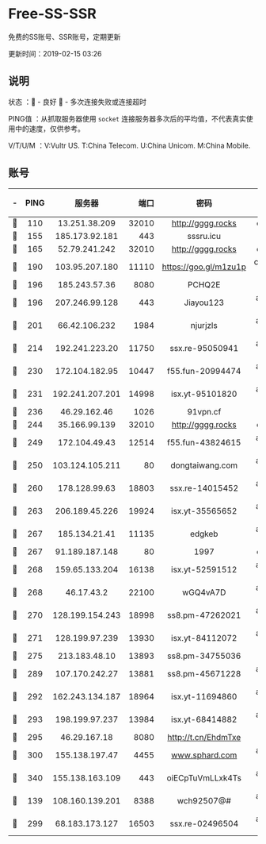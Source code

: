 # Free-SS-SSR

免费的SS账号、SSR账号，定期更新

更新时间：2019-02-15 03:26

## 说明

状态     ：🙂 - 良好 🙁 - 多次连接失败或连接超时

PING值   ：从抓取服务器使用 `socket` 连接服务器多次后的平均值，不代表真实使用中的速度，仅供参考。

V/T/U/M  ：V:Vultr US. T:China Telecom. U:China Unicom. M:China Mobile.

## 账号

|-|PING|服务器|端口|密码|加密方式|区域|V/T/U/M|
|:----:|:----:|:-----:|-----:|:----:|:----:|:----:|:----:|
|🙂|110|13.251.38.209|32010|http://gggg.rocks|chacha20|SG|10↑/10↑/10↑/10↑|
|🙂|155|185.173.92.181|443|sssru.icu|rc4-md5|RU|10↑/10↑/10↑/10↑|
|🙂|165|52.79.241.242|32010|http://gggg.rocks|chacha20|KR|10↑/9↑/9↑/9↑|
|🙂|190|103.95.207.180|11110|https://goo.gl/m1zu1p|chacha20-ietf|US|10↑/10↑/10↑/10↑|
|🙂|196|185.243.57.36|8080|PCHQ2E|rc4-md5|US|10↑/10↑/10↑/10↑|
|🙂|196|207.246.99.128|443|Jiayou123|aes-256-cfb|US|10↑/10↑/10↑/10↑|
|🙂|201|66.42.106.232|1984|njurjzls|aes-256-cfb|US|10↑/10↑/10↑/10↑|
|🙂|214|192.241.223.20|11750|ssx.re-95050941|aes-256-cfb|US|10↑/10↑/10↑/10↑|
|🙂|230|172.104.182.95|10447|f55.fun-20994474|aes-256-cfb|SG|10↑/10↑/10↑/10↑|
|🙂|231|192.241.207.201|14998|isx.yt-95101820|aes-256-cfb|US|9↑/9↑/9↑/9↑|
|🙂|236|46.29.162.46|1026|91vpn.cf|rc4-md5|RU|10↑/10↑/10↑/10↑|
|🙂|244|35.166.99.139|32010|http://gggg.rocks|chacha20|US|10↑/10↑/10↑/10↑|
|🙂|249|172.104.49.43|12514|f55.fun-43824615|aes-256-cfb|SG|10↑/10↑/10↑/10↑|
|🙂|250|103.124.105.211|80|dongtaiwang.com|aes-256-cfb|US|10↑/10↑/10↑/10↑|
|🙂|260|178.128.99.63|18803|ssx.re-14015452|aes-256-cfb|SG|10↑/10↑/10↑/10↑|
|🙂|263|206.189.45.226|19924|isx.yt-35565652|aes-256-cfb|SG|9↑/9↑/9↑/9↑|
|🙂|267|185.134.21.41|11135|edgkeb|aes-256-cfb|GB|10↑/10↑/10↑/10↑|
|🙂|267|91.189.187.148|80|1997|chacha20|US|10↑/10↑/10↑/10↑|
|🙂|268|159.65.133.204|16138|isx.yt-52591512|aes-256-cfb|SG|9↑/9↑/9↑/9↑|
|🙂|268|46.17.43.2|22100|wGQ4vA7D|aes-256-gcm|RU|9↑/10↑/10↑/10↑|
|🙂|270|128.199.154.243|18998|ss8.pm-47262021|aes-256-cfb|SG|10↑/10↑/10↑/10↑|
|🙂|271|128.199.97.239|13930|isx.yt-84112072|aes-256-cfb|SG|9↑/9↑/9↑/9↑|
|🙂|275|213.183.48.10|13893|ss8.pm-34755036|rc4-md5|RU|10↑/10↑/10↑/10↑|
|🙂|289|107.170.242.27|13881|ss8.pm-45671228|aes-256-cfb|US|10↑/10↑/10↑/10↑|
|🙂|292|162.243.134.187|18964|isx.yt-11694860|aes-256-cfb|US|9↑/9↑/9↑/9↑|
|🙂|293|198.199.97.237|13984|isx.yt-68414882|aes-256-cfb|US|9↑/9↑/9↑/9↑|
|🙂|295|46.29.167.18|8080|http://t.cn/EhdmTxe|rc4-md5|RU|10↑/10↑/10↑/10↑|
|🙂|300|155.138.197.47|4455|www.sphard.com|aes-256-cfb|US|10↑/10↑/10↑/10↑|
|🙂|340|155.138.163.109|443|oiECpTuVmLLxk4Ts|aes-256-cfb|US|9↑/10↑/10↑/10↑|
|🙂|139|108.160.139.201|8388|wch92507@#|aes-256-cfb|JP|10↑/10↑/10↑/10↑|
|🙂|299|68.183.173.127|16503|ssx.re-02496504|aes-256-cfb|US|10↑/10↑/10↑/10↑|
